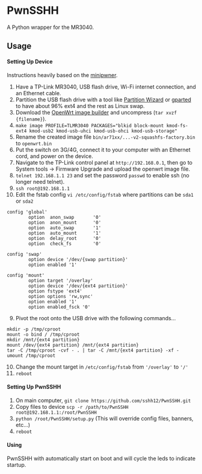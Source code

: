 
# PwnSSHH

A Python wrapper for the MR3040.

## Usage

#### Setting Up Device
Instructions heavily based on the [minipwner](http://www.minipwner.com/index.php/build-one).
1. Have a TP-Link MR3040, USB flash drive, Wi-Fi internet connection, and an Ethernet cable.
2. Partition the USB flash drive with a tool like [Partition Wizard](https://www.partitionwizard.com/) or [gparted](http://gparted.org/)
to have about 96% ext4 and the rest as Linux swap.
3. Download the [OpenWrt image builder](https://downloads.openwrt.org/chaos_calmer/15.05.1/ar71xx/generic/OpenWrt-ImageBuilder-15.05.1-ar71xx-generic.Linux-x86_64.tar.bz2)
and uncompress (```tar xvzf {filename}```).
4. ```make image PROFILE=TLMR3040 PACKAGES="blkid block-mount kmod-fs-ext4 kmod-usb2 kmod-usb-uhci kmod-usb-ohci kmod-usb-storage"```
5. Rename the created image file ```bin/ar71xx/...-v2-squashfs-factory.bin``` to ```openwrt.bin```
6. Put the switch on 3G/4G, connect it to your computer with an Ethernet cord, and power on the device.
5. Navigate to the TP-Link control panel at ```http://192.168.0.1```, then go to System tools -> Firmware Upgrade and upload the openwrt image file.
6. ```telnet 192.168.1.1 23``` and set the password ```passwd``` to enable ssh (no longer need telnet).
7. ```ssh root@192.168.1.1```
8. Edit the fstab config ```vi /etc/config/fstab``` where partitions can be ```sda1``` or ```sda2```
```
config 'global'
        option  anon_swap       '0'
        option  anon_mount      '0'
        option  auto_swap       '1'
        option  auto_mount      '1'
        option  delay_root      '0'
        option  check_fs        '0'

config 'swap'
        option device '/dev/{swap partition}'
        option enabled '1'

config 'mount'
        option target '/overlay'
        option device '/dev/{ext4 partition}'
        option fstype 'ext4'
        option options 'rw,sync'
        option enabled '1'
        option enabled_fsck '0'
```
9. Pivot the root onto the USB drive with the following commands...
```
mkdir -p /tmp/cproot
mount -o bind / /tmp/cproot
mkdir /mnt/{ext4 partition}
mount /dev/{ext4 partition} /mnt/{ext4 partition}
tar -C /tmp/cproot -cvf - . | tar -C /mnt/{ext4 partition} -xf -
umount /tmp/cproot
```
10. Change the mount target in ```/etc/config/fstab``` from ```'/overlay'``` to ```'/'```
11. ```reboot```

#### Setting Up PwnSSHH
1. On main computer, ```git clone https://github.com/sshh12/PwnSSHH.git```
2. Copy files to device ```scp -r /path/to/PwnSSHH root@192.168.1.1:/root/PwnSSHH```
3. ```python /root/PwnSSHH/setup.py``` (This will override config files, banners, etc...)
4. ```reboot```

#### Using
PwnSSHH with automatically start on boot and will cycle the leds to indicate startup. 
